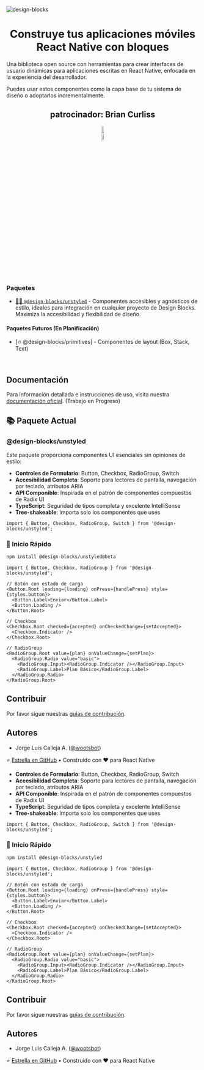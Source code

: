 ![design-blocks](./docs/preview_beta.png)

<h1 align="center">
  Construye tus aplicaciones móviles React Native con bloques
</h1>

Una biblioteca open source con herramientas para crear interfaces de usuario dinámicas para aplicaciones escritas en React Native, enfocada en la experiencia del desarrollador.

Puedes usar estos componentes como la capa base de tu sistema de diseño o adoptarlos incrementalmente.

<h2 align="center">patrocinador: Brian Curliss</h2>

<div align="center">
  <a href="https://github.com/BrianCurliss">
  <picture width="10%" >
        <source media="(prefers-color-scheme: dark)" srcset="https://avatars.githubusercontent.com/u/1222949?v=4">
        <img alt="jazz logo" src="https://avatars.githubusercontent.com/u/1222949?v=4" width="10%">
      </picture>

  </a>
</div>

### Paquetes

- [🏄‍♀️ `@design-blocks/unstyled`](https://github.com/openkitrun/design-blocks/tree/main/packages/%40blocks-unstyled) -
  Componentes accesibles y agnósticos de estilo, ideales para integración en cualquier proyecto de Design Blocks. Maximiza la accesibilidad y flexibilidad de diseño.

#### Paquetes Futuros (En Planificación)

- [🔥 @design-blocks/primitives] - Componentes de layout (Box, Stack, Text)

<br/>

## Documentación

Para información detallada e instrucciones de uso, visita nuestra [documentación oficial](https://designblocks.dev). (Trabajo en Progreso)

## 📚 Paquete Actual

### **@design-blocks/unstyled**

Este paquete proporciona componentes UI esenciales sin opiniones de estilo:

- **Controles de Formulario**: Button, Checkbox, RadioGroup, Switch
- **Accesibilidad Completa**: Soporte para lectores de pantalla, navegación por teclado, atributos ARIA
- **API Componible**: Inspirada en el patrón de componentes compuestos de Radix UI
- **TypeScript**: Seguridad de tipos completa y excelente IntelliSense
- **Tree-shakeable**: Importa solo los componentes que uses

```tsx
import { Button, Checkbox, RadioGroup, Switch } from '@design-blocks/unstyled';
```

### 🚀 Inicio Rápido

```bash
npm install @design-blocks/unstyled@beta
```

```tsx
import { Button, Checkbox, RadioGroup } from '@design-blocks/unstyled';

// Botón con estado de carga
<Button.Root loading={loading} onPress={handlePress} style={styles.button}>
  <Button.Label>Enviar</Button.Label>
  <Button.Loading />
</Button.Root>

// Checkbox
<Checkbox.Root checked={accepted} onCheckedChange={setAccepted}>
  <Checkbox.Indicator />
</Checkbox.Root>

// RadioGroup
<RadioGroup.Root value={plan} onValueChange={setPlan}>
  <RadioGroup.Radio value="basic">
    <RadioGroup.Input><RadioGroup.Indicator /></RadioGroup.Input>
    <RadioGroup.Label>Plan Básico</RadioGroup.Label>
  </RadioGroup.Radio>
</RadioGroup.Root>
```

## Contribuir

Por favor sigue nuestras [guías de contribución](./.github/CONTRIBUTING.md).

## Autores

- Jorge Luis Calleja A. ([@wootsbot](https://twitter.com/wootsbot))

⭐ [Estrella en GitHub](https://github.com/openkitrun/design-blocks) • Construido con ❤️ para React Native

- **Controles de Formulario**: Button, Checkbox, RadioGroup, Switch
- **Accesibilidad Completa**: Soporte para lectores de pantalla, navegación por teclado, atributos ARIA
- **API Componible**: Inspirada en el patrón de componentes compuestos de Radix UI
- **TypeScript**: Seguridad de tipos completa y excelente IntelliSense
- **Tree-shakeable**: Importa solo los componentes que uses

```tsx
import { Button, Checkbox, RadioGroup, Switch } from '@design-blocks/unstyled';
```

### 🚀 Inicio Rápido

```bash
npm install @design-blocks/unstyled
```

```tsx
import { Button, Checkbox, RadioGroup } from '@design-blocks/unstyled';

// Botón con estado de carga
<Button.Root loading={loading} onPress={handlePress} style={styles.button}>
  <Button.Label>Enviar</Button.Label>
  <Button.Loading />
</Button.Root>

// Checkbox
<Checkbox.Root checked={accepted} onCheckedChange={setAccepted}>
  <Checkbox.Indicator />
</Checkbox.Root>

// RadioGroup
<RadioGroup.Root value={plan} onValueChange={setPlan}>
  <RadioGroup.Radio value="basic">
    <RadioGroup.Input><RadioGroup.Indicator /></RadioGroup.Input>
    <RadioGroup.Label>Plan Básico</RadioGroup.Label>
  </RadioGroup.Radio>
</RadioGroup.Root>
```

## Contribuir

Por favor sigue nuestras [guías de contribución](./.github/CONTRIBUTING.md).

## Autores

- Jorge Luis Calleja A. ([@wootsbot](https://twitter.com/wootsbot))

⭐ [Estrella en GitHub](https://github.com/openkitrun/design-blocks) • Construido con ❤️ para React Native

